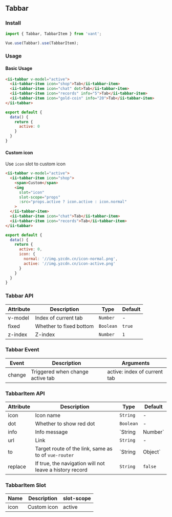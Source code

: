 ## Tabbar

### Install
``` javascript
import { Tabbar, TabbarItem } from 'vant';

Vue.use(Tabbar).use(TabbarItem);
```

### Usage

#### Basic Usage

```html
<ii-tabbar v-model="active">
  <ii-tabbar-item icon="shop">Tab</ii-tabbar-item>
  <ii-tabbar-item icon="chat" dot>Tab</ii-tabbar-item>
  <ii-tabbar-item icon="records" info="5">Tab</ii-tabbar-item>
  <ii-tabbar-item icon="gold-coin" info="20">Tab</ii-tabbar-item>
</ii-tabbar>
```

```javascript
export default {
  data() {
    return {
      active: 0
    }
  }
}
```

#### Custom icon
Use `icon` slot to custom icon

```html
<ii-tabbar v-model="active">
  <ii-tabbar-item icon="shop">
    <span>Custom</span>
    <img
      slot="icon"
      slot-scope="props"
      :src="props.active ? icon.active : icon.normal"
    >
  </ii-tabbar-item>
  <ii-tabbar-item icon="chat">Tab</ii-tabbar-item>
  <ii-tabbar-item icon="records">Tab</ii-tabbar-item>
</ii-tabbar>
```

```javascript
export default {
  data() {
    return {
      active: 0,
      icon: {
        normal: '//img.yzcdn.cn/icon-normal.png',
        active: '//img.yzcdn.cn/icon-active.png'
      }
    }
  }
}
```

### Tabbar API

| Attribute | Description | Type | Default |
|-----------|-----------|-----------|-------------|
| v-model | Index of current tab | `Number` | - |
| fixed | Whether to fixed bottom | `Boolean` | `true` |
| z-index | Z-index | `Number` | `1` |

### Tabbar Event

| Event | Description | Arguments |
|-----------|-----------|-----------|
| change | Triggered when change active tab | active: index of current tab |

### TabbarItem API

| Attribute | Description | Type | Default |
|-----------|-----------|-----------|-------------|
| icon | Icon name | `String` | - |
| dot | Whether to show red dot | `Boolean` | - |
| info | Info message | `String | Number` | - |
| url | Link | `String` | - |
| to | Target route of the link, same as to of `vue-router` | `String | Object` | - |
| replace | If true, the navigation will not leave a history record | `String` | `false` |

### TabbarItem Slot

| Name | Description | slot-scope |
|-----------|-----------|-----------|
| icon | Custom icon | active |
